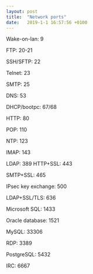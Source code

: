 ```yaml
---
layout: post
title:  "Network ports"
date:   2019-1-1 16:57:56 +0100
---
```

Wake-on-lan: 9

FTP: 20-21

SSH/SFTP: 22

Telnet: 23

SMTP: 25

DNS: 53

DHCP/bootpc: 67/68

HTTP: 80

POP: 110

NTP: 123

IMAP: 143

LDAP: 389
HTTP+SSL: 443

SMTP+SSL: 465

IPsec key exchange: 500

LDAP+SSL/TLS: 636

Microsoft SQL: 1433


Oracle database: 1521

MySQL: 33306

RDP: 3389

PostgreSQL: 5432

IRC: 6667
